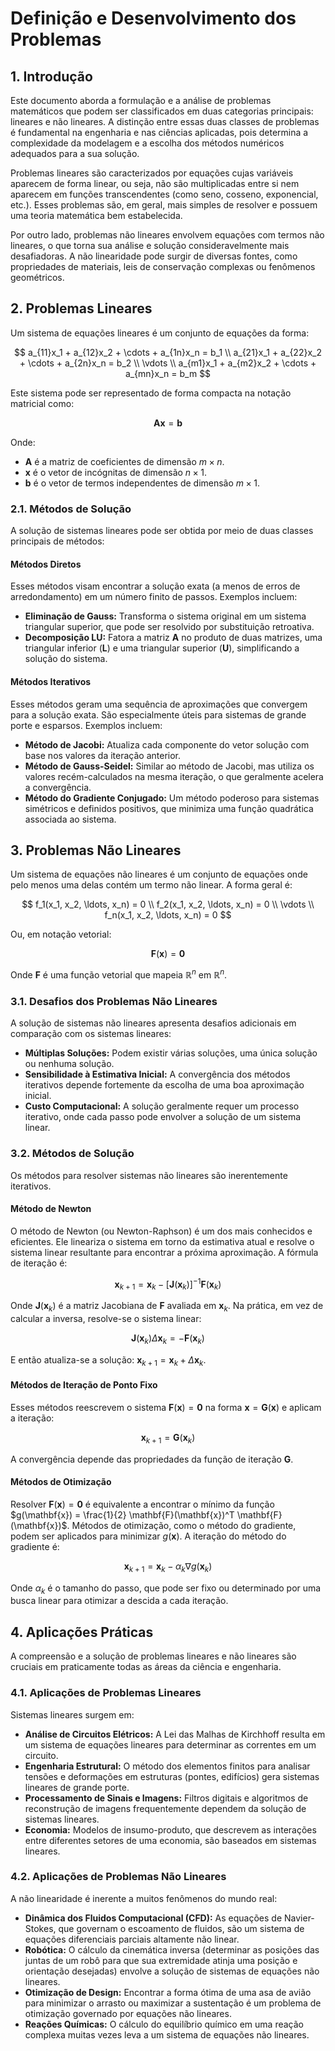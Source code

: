 # Definição e Desenvolvimento dos Problemas

## 1. Introdução

Este documento aborda a formulação e a análise de problemas matemáticos que podem ser classificados em duas categorias principais: lineares e não lineares. A distinção entre essas duas classes de problemas é fundamental na engenharia e nas ciências aplicadas, pois determina a complexidade da modelagem e a escolha dos métodos numéricos adequados para a sua solução.

Problemas lineares são caracterizados por equações cujas variáveis aparecem de forma linear, ou seja, não são multiplicadas entre si nem aparecem em funções transcendentes (como seno, cosseno, exponencial, etc.). Esses problemas são, em geral, mais simples de resolver e possuem uma teoria matemática bem estabelecida.

Por outro lado, problemas não lineares envolvem equações com termos não lineares, o que torna sua análise e solução consideravelmente mais desafiadoras. A não linearidade pode surgir de diversas fontes, como propriedades de materiais, leis de conservação complexas ou fenômenos geométricos.

## 2. Problemas Lineares

Um sistema de equações lineares é um conjunto de equações da forma:

$$
a_{11}x_1 + a_{12}x_2 + \cdots + a_{1n}x_n = b_1 \\
a_{21}x_1 + a_{22}x_2 + \cdots + a_{2n}x_n = b_2 \\
\vdots \\
a_{m1}x_1 + a_{m2}x_2 + \cdots + a_{mn}x_n = b_m
$$

Este sistema pode ser representado de forma compacta na notação matricial como:

$$
\mathbf{A}\mathbf{x} = \mathbf{b}
$$

Onde:
- $\mathbf{A}$ é a matriz de coeficientes de dimensão $m \times n$.
- $\mathbf{x}$ é o vetor de incógnitas de dimensão $n \times 1$.
- $\mathbf{b}$ é o vetor de termos independentes de dimensão $m \times 1$.

### 2.1. Métodos de Solução

A solução de sistemas lineares pode ser obtida por meio de duas classes principais de métodos:

#### Métodos Diretos
Esses métodos visam encontrar a solução exata (a menos de erros de arredondamento) em um número finito de passos. Exemplos incluem:
- **Eliminação de Gauss:** Transforma o sistema original em um sistema triangular superior, que pode ser resolvido por substituição retroativa.
- **Decomposição LU:** Fatora a matriz $\mathbf{A}$ no produto de duas matrizes, uma triangular inferior ($\mathbf{L}$) e uma triangular superior ($\mathbf{U}$), simplificando a solução do sistema.

#### Métodos Iterativos
Esses métodos geram uma sequência de aproximações que convergem para a solução exata. São especialmente úteis para sistemas de grande porte e esparsos. Exemplos incluem:
- **Método de Jacobi:** Atualiza cada componente do vetor solução com base nos valores da iteração anterior.
- **Método de Gauss-Seidel:** Similar ao método de Jacobi, mas utiliza os valores recém-calculados na mesma iteração, o que geralmente acelera a convergência.
- **Método do Gradiente Conjugado:** Um método poderoso para sistemas simétricos e definidos positivos, que minimiza uma função quadrática associada ao sistema.

## 3. Problemas Não Lineares

Um sistema de equações não lineares é um conjunto de equações onde pelo menos uma delas contém um termo não linear. A forma geral é:

$$
f_1(x_1, x_2, \ldots, x_n) = 0 \\
f_2(x_1, x_2, \ldots, x_n) = 0 \\
\vdots \\
f_n(x_1, x_2, \ldots, x_n) = 0
$$

Ou, em notação vetorial:

$$
\mathbf{F}(\mathbf{x}) = \mathbf{0}
$$

Onde $\mathbf{F}$ é uma função vetorial que mapeia $\mathbb{R}^n$ em $\mathbb{R}^n$.

### 3.1. Desafios dos Problemas Não Lineares

A solução de sistemas não lineares apresenta desafios adicionais em comparação com os sistemas lineares:
- **Múltiplas Soluções:** Podem existir várias soluções, uma única solução ou nenhuma solução.
- **Sensibilidade à Estimativa Inicial:** A convergência dos métodos iterativos depende fortemente da escolha de uma boa aproximação inicial.
- **Custo Computacional:** A solução geralmente requer um processo iterativo, onde cada passo pode envolver a solução de um sistema linear.

### 3.2. Métodos de Solução

Os métodos para resolver sistemas não lineares são inerentemente iterativos.

#### Método de Newton
O método de Newton (ou Newton-Raphson) é um dos mais conhecidos e eficientes. Ele lineariza o sistema em torno da estimativa atual e resolve o sistema linear resultante para encontrar a próxima aproximação. A fórmula de iteração é:

$$
\mathbf{x}_{k+1} = \mathbf{x}_k - [\mathbf{J}(\mathbf{x}_k)]^{-1} \mathbf{F}(\mathbf{x}_k)
$$

Onde $\mathbf{J}(\mathbf{x}_k)$ é a matriz Jacobiana de $\mathbf{F}$ avaliada em $\mathbf{x}_k$. Na prática, em vez de calcular a inversa, resolve-se o sistema linear:

$$
\mathbf{J}(\mathbf{x}_k) \Delta\mathbf{x}_k = -\mathbf{F}(\mathbf{x}_k)
$$

E então atualiza-se a solução: $\mathbf{x}_{k+1} = \mathbf{x}_k + \Delta\mathbf{x}_k$.

#### Métodos de Iteração de Ponto Fixo
Esses métodos reescrevem o sistema $\mathbf{F}(\mathbf{x}) = \mathbf{0}$ na forma $\mathbf{x} = \mathbf{G}(\mathbf{x})$ e aplicam a iteração:

$$
\mathbf{x}_{k+1} = \mathbf{G}(\mathbf{x}_k)
$$

A convergência depende das propriedades da função de iteração $\mathbf{G}$.

#### Métodos de Otimização
Resolver $\mathbf{F}(\mathbf{x}) = \mathbf{0}$ é equivalente a encontrar o mínimo da função $g(\mathbf{x}) = \frac{1}{2} \mathbf{F}(\mathbf{x})^T \mathbf{F}(\mathbf{x})$. Métodos de otimização, como o método do gradiente, podem ser aplicados para minimizar $g(\mathbf{x})$. A iteração do método do gradiente é:

$$
\mathbf{x}_{k+1} = \mathbf{x}_k - \alpha_k \nabla g(\mathbf{x}_k)
$$

Onde $\alpha_k$ é o tamanho do passo, que pode ser fixo ou determinado por uma busca linear para otimizar a descida a cada iteração.

## 4. Aplicações Práticas

A compreensão e a solução de problemas lineares e não lineares são cruciais em praticamente todas as áreas da ciência e engenharia.

### 4.1. Aplicações de Problemas Lineares
Sistemas lineares surgem em:
- **Análise de Circuitos Elétricos:** A Lei das Malhas de Kirchhoff resulta em um sistema de equações lineares para determinar as correntes em um circuito.
- **Engenharia Estrutural:** O método dos elementos finitos para analisar tensões e deformações em estruturas (pontes, edifícios) gera sistemas lineares de grande porte.
- **Processamento de Sinais e Imagens:** Filtros digitais e algoritmos de reconstrução de imagens frequentemente dependem da solução de sistemas lineares.
- **Economia:** Modelos de insumo-produto, que descrevem as interações entre diferentes setores de uma economia, são baseados em sistemas lineares.

### 4.2. Aplicações de Problemas Não Lineares
A não linearidade é inerente a muitos fenômenos do mundo real:
- **Dinâmica dos Fluidos Computacional (CFD):** As equações de Navier-Stokes, que governam o escoamento de fluidos, são um sistema de equações diferenciais parciais altamente não linear.
- **Robótica:** O cálculo da cinemática inversa (determinar as posições das juntas de um robô para que sua extremidade atinja uma posição e orientação desejadas) envolve a solução de sistemas de equações não lineares.
- **Otimização de Design:** Encontrar a forma ótima de uma asa de avião para minimizar o arrasto ou maximizar a sustentação é um problema de otimização governado por equações não lineares.
- **Reações Químicas:** O cálculo do equilíbrio químico em uma reação complexa muitas vezes leva a um sistema de equações não lineares.
